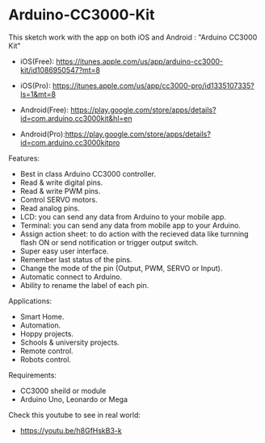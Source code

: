 # Arduino-CC3000-Kit
This sketch work with the app on both iOS and Android : "Arduino CC3000 Kit"

- iOS(Free): https://itunes.apple.com/us/app/arduino-cc3000-kit/id1086950547?mt=8
- iOS(Pro): https://itunes.apple.com/us/app/cc3000-pro/id1335107335?ls=1&mt=8

- Android(Free): https://play.google.com/store/apps/details?id=com.arduino.cc3000kit&hl=en 
- Android(Pro):https://play.google.com/store/apps/details?id=com.arduino.cc3000kitpro

Features:
- Best in class Arduino CC3000 controller.
- Read & write digital pins. 
- Read & write PWM pins.
- Control SERVO motors.
- Read analog pins.
- LCD: you can send any data from Arduino to your mobile app.
- Terminal: you can send any data from mobile app to your Arduino.
- Assign action sheet: to do action with the recieved data 
  like turnning flash ON or send notification or trigger output switch.
- Super easy user interface.
- Remember last status of the pins.
- Change the mode of the pin (Output, PWM, SERVO or Input).
- Automatic connect to Arduino.
- Ability to rename the label of each pin.

Applications:

- Smart Home.
- Automation.
- Hoppy projects.
- Schools & university projects.
- Remote control.
- Robots control.

Requirements:
- CC3000 sheild or module
- Arduino Uno, Leonardo or Mega

Check this youtube to see in real world:	
- https://youtu.be/h8GfHskB3-k
